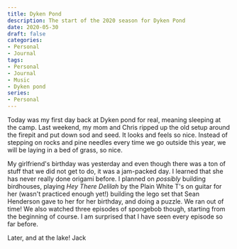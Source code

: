 ```yaml
---
title: Dyken Pond
description: The start of the 2020 season for Dyken Pond
date: 2020-05-30
draft: false
categories:
- Personal
- Journal
tags:
- Personal
- Journal
- Music
- Dyken pond
series:
- Personal
---
```


Today was my first day back at Dyken pond for real, meaning sleeping at the camp. Last weekend, my mom and Chris ripped up the old setup around the firepit and put down sod and seed. It looks and feels so nice. Instead of stepping on rocks and pine needles every time we go outside this year, we will be laying in a bed of grass, so nice.

My girlfriend's birthday was yesterday and even though there was a ton of stuff that we did not get to do, it was a jam-packed day. I learned that she has never really done origami before. I planned on *possibly* building birdhouses, playing *Hey There Delilah* by the Plain White T's on guitar for her (wasn't practiced enough yet!) building the lego set that Sean Henderson gave to her for her birthday, and doing a puzzle. We ran out of time! We also watched three episodes of spongebob though, starting from the beginning of course. I am surprised that I have seen every episode so far before.

Later, and at the lake!
Jack
